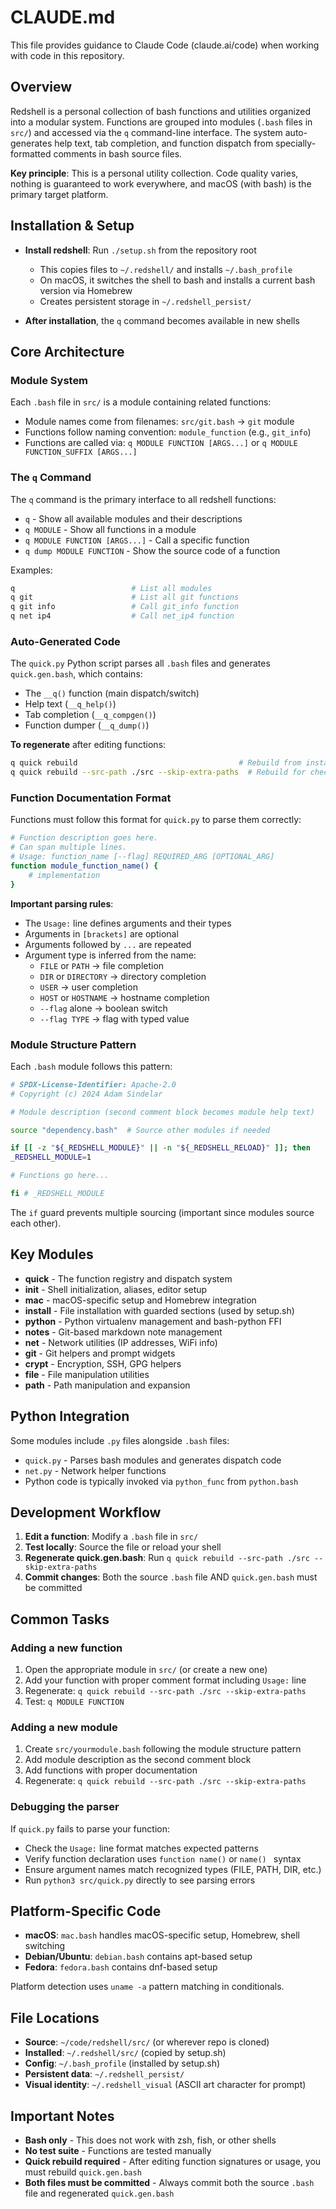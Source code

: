 # CLAUDE.md

This file provides guidance to Claude Code (claude.ai/code) when working with code in this repository.

## Overview

Redshell is a personal collection of bash functions and utilities organized into a modular system. Functions are grouped into modules (`.bash` files in `src/`) and accessed via the `q` command-line interface. The system auto-generates help text, tab completion, and function dispatch from specially-formatted comments in bash source files.

**Key principle**: This is a personal utility collection. Code quality varies, nothing is guaranteed to work everywhere, and macOS (with bash) is the primary target platform.

## Installation & Setup

- **Install redshell**: Run `./setup.sh` from the repository root
  - This copies files to `~/.redshell/` and installs `~/.bash_profile`
  - On macOS, it switches the shell to bash and installs a current bash version via Homebrew
  - Creates persistent storage in `~/.redshell_persist/`

- **After installation**, the `q` command becomes available in new shells

## Core Architecture

### Module System

Each `.bash` file in `src/` is a module containing related functions:
- Module names come from filenames: `src/git.bash` → `git` module
- Functions follow naming convention: `module_function` (e.g., `git_info`)
- Functions are called via: `q MODULE FUNCTION [ARGS...]` or `q MODULE FUNCTION_SUFFIX [ARGS...]`

### The `q` Command

The `q` command is the primary interface to all redshell functions:
- `q` - Show all available modules and their descriptions
- `q MODULE` - Show all functions in a module
- `q MODULE FUNCTION [ARGS...]` - Call a specific function
- `q dump MODULE FUNCTION` - Show the source code of a function

Examples:
```bash
q                          # List all modules
q git                      # List all git functions
q git info                 # Call git_info function
q net ip4                  # Call net_ip4 function
```

### Auto-Generated Code

The `quick.py` Python script parses all `.bash` files and generates `quick.gen.bash`, which contains:
- The `__q()` function (main dispatch/switch)
- Help text (`__q_help()`)
- Tab completion (`__q_compgen()`)
- Function dumper (`__q_dump()`)

**To regenerate** after editing functions:
```bash
q quick rebuild                                    # Rebuild from installed location (~/.redshell/src)
q quick rebuild --src-path ./src --skip-extra-paths  # Rebuild for check-in (from repo)
```

### Function Documentation Format

Functions must follow this format for `quick.py` to parse them correctly:

```bash
# Function description goes here.
# Can span multiple lines.
# Usage: function_name [--flag] REQUIRED_ARG [OPTIONAL_ARG]
function module_function_name() {
    # implementation
}
```

**Important parsing rules**:
- The `Usage:` line defines arguments and their types
- Arguments in `[brackets]` are optional
- Arguments followed by `...` are repeated
- Argument type is inferred from the name:
  - `FILE` or `PATH` → file completion
  - `DIR` or `DIRECTORY` → directory completion
  - `USER` → user completion
  - `HOST` or `HOSTNAME` → hostname completion
  - `--flag` alone → boolean switch
  - `--flag TYPE` → flag with typed value

### Module Structure Pattern

Each `.bash` module follows this pattern:

```bash
# SPDX-License-Identifier: Apache-2.0
# Copyright (c) 2024 Adam Sindelar

# Module description (second comment block becomes module help text)

source "dependency.bash"  # Source other modules if needed

if [[ -z "${_REDSHELL_MODULE}" || -n "${_REDSHELL_RELOAD}" ]]; then
_REDSHELL_MODULE=1

# Functions go here...

fi # _REDSHELL_MODULE
```

The `if` guard prevents multiple sourcing (important since modules source each other).

## Key Modules

- **quick** - The function registry and dispatch system
- **init** - Shell initialization, aliases, editor setup
- **mac** - macOS-specific setup and Homebrew integration
- **install** - File installation with guarded sections (used by setup.sh)
- **python** - Python virtualenv management and bash-python FFI
- **notes** - Git-based markdown note management
- **net** - Network utilities (IP addresses, WiFi info)
- **git** - Git helpers and prompt widgets
- **crypt** - Encryption, SSH, GPG helpers
- **file** - File manipulation utilities
- **path** - Path manipulation and expansion

## Python Integration

Some modules include `.py` files alongside `.bash` files:
- `quick.py` - Parses bash modules and generates dispatch code
- `net.py` - Network helper functions
- Python code is typically invoked via `python_func` from `python.bash`

## Development Workflow

1. **Edit a function**: Modify a `.bash` file in `src/`
2. **Test locally**: Source the file or reload your shell
3. **Regenerate quick.gen.bash**: Run `q quick rebuild --src-path ./src --skip-extra-paths`
4. **Commit changes**: Both the source `.bash` file AND `quick.gen.bash` must be committed

## Common Tasks

### Adding a new function

1. Open the appropriate module in `src/` (or create a new one)
2. Add your function with proper comment format including `Usage:` line
3. Regenerate: `q quick rebuild --src-path ./src --skip-extra-paths`
4. Test: `q MODULE FUNCTION`

### Adding a new module

1. Create `src/yourmodule.bash` following the module structure pattern
2. Add module description as the second comment block
3. Add functions with proper documentation
4. Regenerate: `q quick rebuild --src-path ./src --skip-extra-paths`

### Debugging the parser

If `quick.py` fails to parse your function:
- Check the `Usage:` line format matches expected patterns
- Verify function declaration uses `function name()` or `name() ` syntax
- Ensure argument names match recognized types (FILE, PATH, DIR, etc.)
- Run `python3 src/quick.py` directly to see parsing errors

## Platform-Specific Code

- **macOS**: `mac.bash` handles macOS-specific setup, Homebrew, shell switching
- **Debian/Ubuntu**: `debian.bash` contains apt-based setup
- **Fedora**: `fedora.bash` contains dnf-based setup

Platform detection uses `uname -a` pattern matching in conditionals.

## File Locations

- **Source**: `~/code/redshell/src/` (or wherever repo is cloned)
- **Installed**: `~/.redshell/src/` (copied by setup.sh)
- **Config**: `~/.bash_profile` (installed by setup.sh)
- **Persistent data**: `~/.redshell_persist/`
- **Visual identity**: `~/.redshell_visual` (ASCII art character for prompt)

## Important Notes

- **Bash only** - This does not work with zsh, fish, or other shells
- **No test suite** - Functions are tested manually
- **Quick rebuild required** - After editing function signatures or usage, you must rebuild `quick.gen.bash`
- **Both files must be committed** - Always commit both the source `.bash` file and regenerated `quick.gen.bash`
